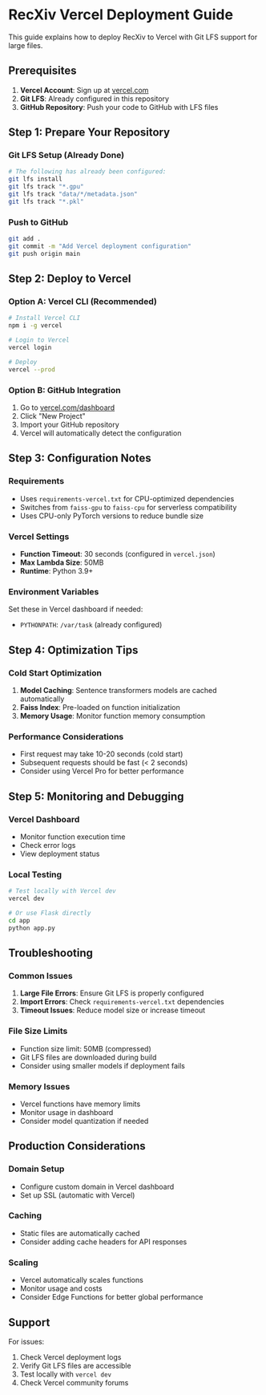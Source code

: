 # RecXiv Vercel Deployment Guide

This guide explains how to deploy RecXiv to Vercel with Git LFS support for large files.

## Prerequisites

1. **Vercel Account**: Sign up at [vercel.com](https://vercel.com)
2. **Git LFS**: Already configured in this repository
3. **GitHub Repository**: Push your code to GitHub with LFS files

## Step 1: Prepare Your Repository

### Git LFS Setup (Already Done)
```bash
# The following has already been configured:
git lfs install
git lfs track "*.gpu"
git lfs track "data/*/metadata.json"
git lfs track "*.pkl"
```

### Push to GitHub
```bash
git add .
git commit -m "Add Vercel deployment configuration"
git push origin main
```

## Step 2: Deploy to Vercel

### Option A: Vercel CLI (Recommended)
```bash
# Install Vercel CLI
npm i -g vercel

# Login to Vercel
vercel login

# Deploy
vercel --prod
```

### Option B: GitHub Integration
1. Go to [vercel.com/dashboard](https://vercel.com/dashboard)
2. Click "New Project"
3. Import your GitHub repository
4. Vercel will automatically detect the configuration

## Step 3: Configuration Notes

### Requirements
- Uses `requirements-vercel.txt` for CPU-optimized dependencies
- Switches from `faiss-gpu` to `faiss-cpu` for serverless compatibility
- Uses CPU-only PyTorch versions to reduce bundle size

### Vercel Settings
- **Function Timeout**: 30 seconds (configured in `vercel.json`)
- **Max Lambda Size**: 50MB
- **Runtime**: Python 3.9+

### Environment Variables
Set these in Vercel dashboard if needed:
- `PYTHONPATH`: `/var/task` (already configured)

## Step 4: Optimization Tips

### Cold Start Optimization
1. **Model Caching**: Sentence transformers models are cached automatically
2. **Faiss Index**: Pre-loaded on function initialization
3. **Memory Usage**: Monitor function memory consumption

### Performance Considerations
- First request may take 10-20 seconds (cold start)
- Subsequent requests should be fast (< 2 seconds)
- Consider using Vercel Pro for better performance

## Step 5: Monitoring and Debugging

### Vercel Dashboard
- Monitor function execution time
- Check error logs
- View deployment status

### Local Testing
```bash
# Test locally with Vercel dev
vercel dev

# Or use Flask directly
cd app
python app.py
```

## Troubleshooting

### Common Issues
1. **Large File Errors**: Ensure Git LFS is properly configured
2. **Import Errors**: Check `requirements-vercel.txt` dependencies
3. **Timeout Issues**: Reduce model size or increase timeout

### File Size Limits
- Function size limit: 50MB (compressed)
- Git LFS files are downloaded during build
- Consider using smaller models if deployment fails

### Memory Issues
- Vercel functions have memory limits
- Monitor usage in dashboard
- Consider model quantization if needed

## Production Considerations

### Domain Setup
- Configure custom domain in Vercel dashboard
- Set up SSL (automatic with Vercel)

### Caching
- Static files are automatically cached
- Consider adding cache headers for API responses

### Scaling
- Vercel automatically scales functions
- Monitor usage and costs
- Consider Edge Functions for better global performance

## Support

For issues:
1. Check Vercel deployment logs
2. Verify Git LFS files are accessible
3. Test locally with `vercel dev`
4. Check Vercel community forums 